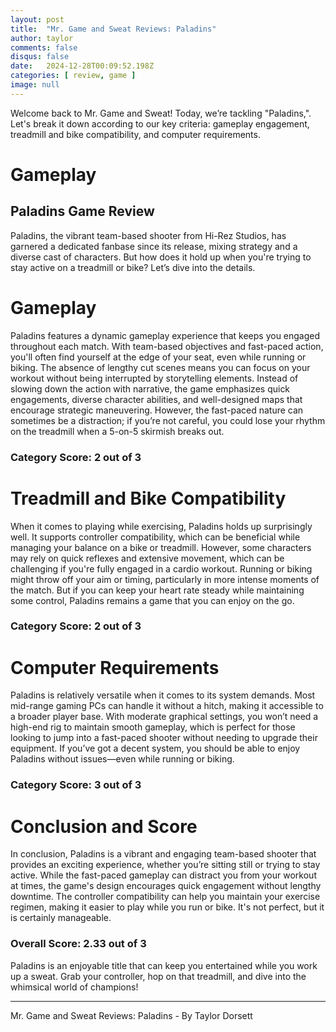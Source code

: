 ```yaml
---
layout: post
title:  "Mr. Game and Sweat Reviews: Paladins"
author: taylor
comments: false
disqus: false
date:   2024-12-28T00:09:52.198Z
categories: [ review, game ]
image: null
---
```


Welcome back to Mr. Game and Sweat! Today, we’re tackling "Paladins,". Let's break it down according to our key criteria: gameplay engagement, treadmill and bike compatibility, and computer requirements.

# Gameplay

## Paladins Game Review

Paladins, the vibrant team-based shooter from Hi-Rez Studios, has garnered a dedicated fanbase since its release, mixing strategy and a diverse cast of characters. But how does it hold up when you're trying to stay active on a treadmill or bike? Let’s dive into the details.

# Gameplay

Paladins features a dynamic gameplay experience that keeps you engaged throughout each match. With team-based objectives and fast-paced action, you'll often find yourself at the edge of your seat, even while running or biking. The absence of lengthy cut scenes means you can focus on your workout without being interrupted by storytelling elements. Instead of slowing down the action with narrative, the game emphasizes quick engagements, diverse character abilities, and well-designed maps that encourage strategic maneuvering. However, the fast-paced nature can sometimes be a distraction; if you’re not careful, you could lose your rhythm on the treadmill when a 5-on-5 skirmish breaks out. 

### Category Score: 2 out of 3

# Treadmill and Bike Compatibility

When it comes to playing while exercising, Paladins holds up surprisingly well. It supports controller compatibility, which can be beneficial while managing your balance on a bike or treadmill. However, some characters may rely on quick reflexes and extensive movement, which can be challenging if you're fully engaged in a cardio workout. Running or biking might throw off your aim or timing, particularly in more intense moments of the match. But if you can keep your heart rate steady while maintaining some control, Paladins remains a game that you can enjoy on the go.

### Category Score: 2 out of 3

# Computer Requirements

Paladins is relatively versatile when it comes to its system demands. Most mid-range gaming PCs can handle it without a hitch, making it accessible to a broader player base. With moderate graphical settings, you won’t need a high-end rig to maintain smooth gameplay, which is perfect for those looking to jump into a fast-paced shooter without needing to upgrade their equipment. If you’ve got a decent system, you should be able to enjoy Paladins without issues—even while running or biking.

### Category Score: 3 out of 3

# Conclusion and Score

In conclusion, Paladins is a vibrant and engaging team-based shooter that provides an exciting experience, whether you’re sitting still or trying to stay active. While the fast-paced gameplay can distract you from your workout at times, the game's design encourages quick engagement without lengthy downtime. The controller compatibility can help you maintain your exercise regimen, making it easier to play while you run or bike. It's not perfect, but it is certainly manageable.

### Overall Score: 2.33 out of 3

Paladins is an enjoyable title that can keep you entertained while you work up a sweat. Grab your controller, hop on that treadmill, and dive into the whimsical world of champions!

---

Mr. Game and Sweat Reviews: Paladins - By Taylor Dorsett
